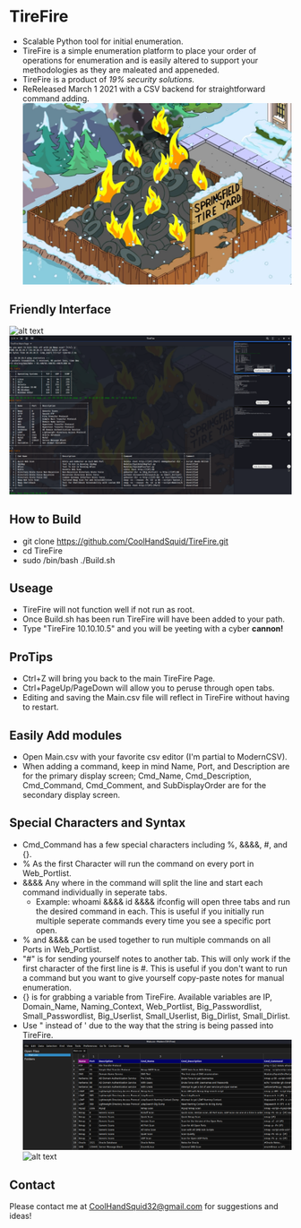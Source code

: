 # TireFire
* Scalable Python tool for initial enumeration.
* TireFire is a simple enumeration platform to place your order of operations for enumeration and is easily altered to support your methodologies as they are maleated and appeneded.
* TireFire is a product of *19% security solutions.*
* ReReleased March 1 2021 with a CSV backend for straightforward command adding.
![alt text](https://github.com/CoolHandSquid/TireFire/blob/TireFire_V3/Images/Tire_fire.jpg)
## Friendly Interface
![alt text](https://github.com/CoolHandSquid/TireFire/blob/TireFire_V3/Images/2_kickoff.png)
![alt text](https://github.com/CoolHandSquid/TireFire/blob/TireFire_V3/Images/3_TireFire.png)
## How to Build
- git clone https://github.com/CoolHandSquid/TireFire.git
- cd TireFire
- sudo /bin/bash ./Build.sh 
## Useage
* TireFire will not function well if not run as root.
* Once Build.sh has been run TireFire will have been added to your path. 
* Type "TireFire 10.10.10.5" and you will be yeeting with a cyber **cannon!**
## ProTips
- Ctrl+Z will bring you back to the main TireFire Page.
- Ctrl+PageUp/PageDown will allow you to peruse through open tabs.
- Editing and saving the Main.csv file will reflect in TireFire without having to restart.
## Easily Add modules
- Open Main.csv with your favorite csv editor (I'm partial to ModernCSV).
- When adding a command, keep in mind Name, Port, and Description are for the primary display screen; Cmd_Name, Cmd_Description, Cmd_Command, Cmd_Comment, and SubDisplayOrder are for the secondary display screen.
## Special Characters and Syntax
- Cmd_Command has a few special characters including %, &&&&, #, and {}.
- % As the first Character will run the command on every port in Web_Portlist.
- &&&& Any where in the command will split the line and start each command individually in seperate tabs.
  - Example: whoami &&&& id &&&& ifconfig will open three tabs and run the desired command in each. This is useful if you initially run multiple seperate commands every time you see a specific port open. 
- % and &&&& can be used together to run multiple commands on all Ports in Web_Portlist.
- "#" is for sending yourself notes to another tab. This will only work if the first character of the first line is #. This is useful if you don't want to run a command but you want to give yourself copy-paste notes for manual enumeration.
- {} is for grabbing a variable from TireFire. Available variables are IP, Domain_Name, Naming_Context, Web_Portlist, Big_Passwordlist, Small_Passwordlist, Big_Userlist, Small_Userlist, Big_Dirlist, Small_Dirlist.
- Use " instead of ' due to the way that the string is being passed into TireFire.
![alt text](https://github.com/CoolHandSquid/TireFire/blob/TireFire_V3/Images/1_csv.png)
![alt text](https://github.com/CoolHandSquid/TireFire/blob/TireFire_V3/Images/CoolHandSquid.jpg)
## Contact
Please contact me at CoolHandSquid32@gmail.com for suggestions and ideas!













